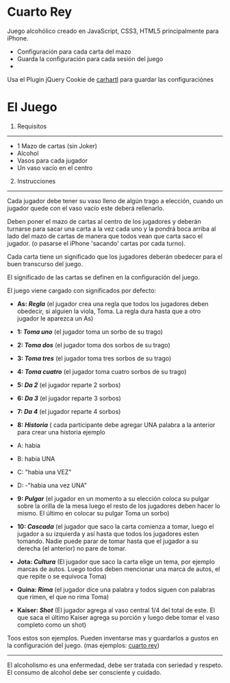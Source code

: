 Cuarto Rey
==========

Juego alcohólico creado en JavaScript, CSS3, HTML5 principalmente para iPhone.

  - Configuración para cada carta del mazo
  - Guarda la configuración para cada sesión del juego
  -

Usa el Plugin jQuery Cookie de [carhartl] para guardar las configuraciónes

  [carhartl]: https://github.com/carhartl/jquery-cookie 


El Juego
========

1. Requisitos
------------
 - 1 Mazo de cartas (sin Joker)
 - Alcohol
 - Vasos para cada jugador
 - Un vaso vacío en el centro

2. Instrucciones
----------------

Cada jugador debe tener su vaso lleno de algún trago a elección, cuando un jugador quede con el vaso vacío este deberá rellenarlo.

Deben poner el mazo de cartas al centro de los jugadores y deberán turnarse para sacar una carta a la vez cada uno y la pondrá boca arriba al lado del mazo de cartas de manera que todos vean que carta saco el jugador. (o pasarse el iPhone 'sacando' cartas por cada turno).

Cada carta tiene un significado que los jugadores deberán obedecer para el buen transcurso del juego.

El significado de las cartas se definen en la configuración del juego.

El juego viene cargado con significados por defecto:

- **As: *Regla*** (el jugador crea una regla que todos los jugadores deben obedecir, si alguien la viola, Toma. La regla dura hasta que a otro jugador le aparezca un As)
- **1: *Toma uno*** (el jugador toma un sorbo de su trago)
- **2: *Toma dos*** (el jugador toma dos sorbos de su trago)
- **3: *Toma tres*** (el jugador toma tres sorbos de su trago)
- **4: *Toma cuatro*** (el jugador toma cuatro sorbos de su trago)
- **5: *Da 2*** (el jugador reparte 2 sorbos)
- **6: *Da 3*** (el jugador reparte 3 sorbos)
- **7: *Da 4*** (el jugador reparte 4 sorbos)
- **8: *Historia*** ( cada participante debe agregar UNA palabra a la anterior para crear una historia ejemplo

 - A: habia
 - B: habia UNA
 - C: "habia una VEZ"
 - D: -"habia una vez UNA"

- **9: *Pulgar*** (el jugador en un momento a su elección coloca su pulgar sobre la orilla de la mesa luego el resto de los jugadores deben hacer lo mismo. El último en colocar su pulgar Toma un sorbo)

- **10: *Cascada*** (el jugador que saco la carta comienza a tomar, luego el jugador a su izquierda y así hasta que todos los jugadores esten tomando. Nadie puede parar de tomar hasta que el jugador a su derecha (el anterior) no pare de tomar.

- **Jota: *Cultura*** (El jugador que saco la carta elige un tema, por ejemplo marcas de autos. Luego todos deben mencionar una marca de autos, el que repite o se equivoca Toma)

- **Quina: *Rima*** (el jugador dice una palabra y todos siguen con palabras que rimen, el que no rima Toma)

- **Kaiser: *Shot*** (El jugador agrega al vaso central 1/4 del total de este. El que saca el último Kaiser agrega su porción y luego debe tomar el vaso completo como un shot)

Toos estos son ejemplos. Pueden inventarse mas y guardarlos a gustos en la configuración del juego. (mas ejemplos: [cuarto rey])

[Cuarto Rey]: http://www.juegosparatomar.com/2008/12/combinado.html

____
El alcoholismo es una enfermedad, debe ser tratada con seriedad y respeto. El consumo de alcohol debe ser consciente y cuidado.